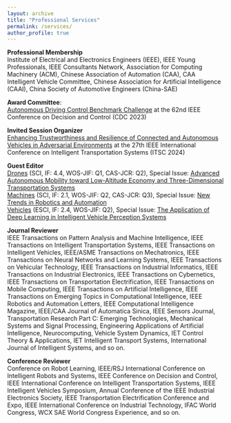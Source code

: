 ```yaml
---
layout: archive
title: "Professional Services"
permalink: /services/
author_profile: true
---
```


**Professional Membership** <br>
Institute of Electrical and Electronics Engineers (IEEE), IEEE Young Professionals, IEEE Consultants Network, Association for Computing Machinery (ACM), Chinese Association of Automation (CAA), CAA Intelligent Vehicle Committee, Chinese Association for Artificial Intelligence (CAAI), China Society of Automotive Engineers (China-SAE)

**Award Committee**: <br>
[Autonomous Driving Control Benchmark Challenge](https://cdc2023.ieeecss.org/benchmark-challenge/) at the 62nd IEEE Conference on Decision and Control (CDC 2023)

**Invited Session Organizer** <br>
[Enhancing Trustworthiness and Resilience of Connected and Autonomous Vehicles in Adversarial Environments](https://www.researchgate.net/publication/379756126_Enhancing_Trustworthiness_and_Resilience_of_Connected_and_Autonomous_Vehicles_in_Adversarial_Environments) at the 27th IEEE International Conference on Intelligent Transportation Systems (ITSC 2024)

**Guest Editor** <br>
[Drones](https://www.mdpi.com/journal/drones) (SCI, IF: 4.4, WOS-JIF: Q1, CAS-JCR: Q2), Special Issue: [Advanced Autonomous Mobility toward Low-Altitude Economy and Three-Dimensional Transportation Systems](https://www.mdpi.com/journal/drones/special_issues/4AXW065XBE)<br>
[Machines](https://www.mdpi.com/journal/machines) (SCI, IF: 2.1, WOS-JIF: Q2, CAS-JCR: Q3), Special Issue: [New Trends in Robotics and Automation](https://www.mdpi.com/journal/machines/special_issues/7DR1AL0KQ5)<br>
[Vehicles](https://www.mdpi.com/journal/vehicles) (ESCI, IF: 2.4, WOS-JIF: Q2), Special Issue: [The Application of Deep Learning in Intelligent Vehicle Perception Systems](https://www.mdpi.com/journal/vehicles/special_issues/67IQ41201Z)<br>

**Journal Reviewer** <br>
IEEE Transactions on Pattern Analysis and Machine Intelligence, IEEE Transactions on Intelligent Transportation Systems, IEEE Transactions on Intelligent Vehicles, IEEE/ASME Transactions on Mechatronics, IEEE Transactions on Neural Networks and Learning Systems, IEEE Transactions on Vehicular Technology, IEEE Transactions on Industrial Informatics, IEEE Transactions on Industrial Electronics, IEEE Transactions on Cybernetics, IEEE Transactions on Transportation Electrification, IEEE Transactions on Mobile Computing, IEEE Transactions on Artificial Intelligence, IEEE Transactions on Emerging Topics in Computational Intelligence, IEEE Robotics and Automation Letters, IEEE Computational Intelligence Magazine, IEEE/CAA Journal of Automatica Sinica, IEEE Sensors Journal, Transportation Research Part C: Emerging Technologies, Mechanical Systems and Signal Processing, Engineering Applications of Artificial Intelligence, Neurocomputing, Vehicle System Dynamics, IET Control Theory & Applications, IET Intelligent Transport Systems, International Journal of Intelligent Systems, and so on.

**Conference Reviewer**  <br>
Conference on Robot Learning, IEEE/RSJ International Conference on Intelligent Robots and Systems, IEEE Conference on Decision and Control, IEEE International Conference on Intelligent Transportation Systems, IEEE Intelligent Vehicles Symposium, Annual Conference of the IEEE Industrial Electronics Society, IEEE Transportation Electrification Conference and Expo, IEEE International Conference on Industrial Technology, IFAC World Congress, WCX SAE World Congress Experience, and so on.


